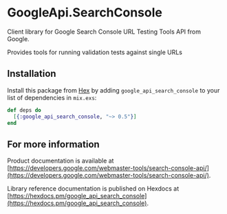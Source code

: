 # GoogleApi.SearchConsole

Client library for Google Search Console URL Testing Tools API from Google.

Provides tools for running validation tests against single URLs

## Installation

Install this package from [Hex](https://hex.pm) by adding
`google_api_search_console` to your list of dependencies in `mix.exs`:

```elixir
def deps do
  [{:google_api_search_console, "~> 0.5"}]
end
```

## For more information

Product documentation is available at [https://developers.google.com/webmaster-tools/search-console-api/](https://developers.google.com/webmaster-tools/search-console-api/).

Library reference documentation is published on Hexdocs at
[https://hexdocs.pm/google_api_search_console](https://hexdocs.pm/google_api_search_console).
